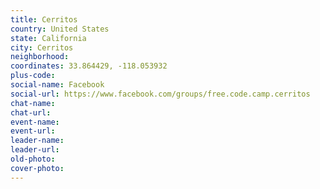 ```yaml
---
title: Cerritos
country: United States
state: California
city: Cerritos
neighborhood: 
coordinates: 33.864429, -118.053932
plus-code:
social-name: Facebook
social-url: https://www.facebook.com/groups/free.code.camp.cerritos
chat-name:
chat-url:
event-name:
event-url:
leader-name:
leader-url:
old-photo: 
cover-photo:
---
```

